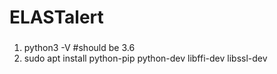 ###
# ELASTalert
###
1. python3 -V #should be 3.6
2. sudo apt install python-pip python-dev libffi-dev libssl-dev

